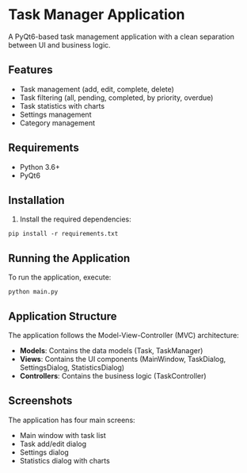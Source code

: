 # Task Manager Application

A PyQt6-based task management application with a clean separation between UI and business logic.

## Features

- Task management (add, edit, complete, delete)
- Task filtering (all, pending, completed, by priority, overdue)
- Task statistics with charts
- Settings management
- Category management

## Requirements

- Python 3.6+
- PyQt6

## Installation

1. Install the required dependencies:

```
pip install -r requirements.txt
```

## Running the Application

To run the application, execute:

```
python main.py
```

## Application Structure

The application follows the Model-View-Controller (MVC) architecture:

- **Models**: Contains the data models (Task, TaskManager)
- **Views**: Contains the UI components (MainWindow, TaskDialog, SettingsDialog, StatisticsDialog)
- **Controllers**: Contains the business logic (TaskController)

## Screenshots

The application has four main screens:
- Main window with task list
- Task add/edit dialog
- Settings dialog
- Statistics dialog with charts 